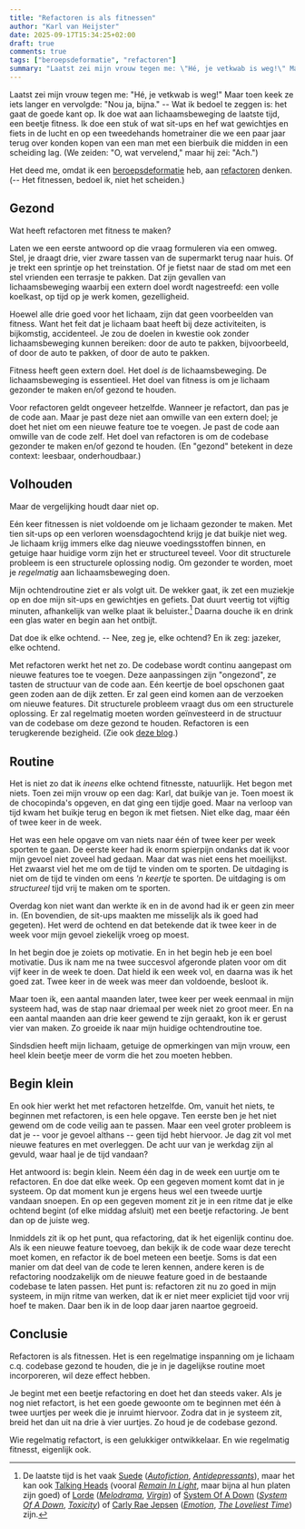 ```yaml
---
title: "Refactoren is als fitnessen"
author: "Karl van Heijster"
date: 2025-09-17T15:34:25+02:00
draft: true
comments: true
tags: ["beroepsdeformatie", "refactoren"]
summary: "Laatst zei mijn vrouw tegen me: \"Hé, je vetkwab is weg!\" Maar toen keek ze iets langer en vervolgde: \"Nou ja, bijna.\" -- Wat ik bedoel te zeggen is: het gaat de goede kant op. Ik doe wat aan lichaamsbeweging de laatste tijd, een beetje fitness. Het deed me, omdat ik een beroepsdeformatie heb, aan refactoren denken."
---
```


Laatst zei mijn vrouw tegen me: "Hé, je vetkwab is weg!" Maar toen keek ze iets langer en vervolgde: "Nou ja, bijna." -- Wat ik bedoel te zeggen is: het gaat de goede kant op. Ik doe wat aan lichaamsbeweging de laatste tijd, een beetje fitness. Ik doe een stuk of wat sit-ups en hef wat gewichtjes en fiets in de lucht en op een tweedehands hometrainer die we een paar jaar terug over konden kopen van een man met een bierbuik die midden in een scheiding lag. (We zeiden: "O, wat vervelend," maar hij zei: "Ach.") 


Het deed me, omdat ik een [beroepsdeformatie](/tags/beroepsdeformatie/ "Blogs met de tag 'beroepsdeformatie'") heb, aan [refactoren](/tags/refactoren/ "Blogs met de tag 'refactoren'") denken. (-- Het fitnessen, bedoel ik, niet het scheiden.)


## Gezond


Wat heeft refactoren met fitness te maken?


Laten we een eerste antwoord op die vraag formuleren via een omweg. Stel, je draagt drie, vier zware tassen van de supermarkt terug naar huis. Of je trekt een sprintje op het treinstation. Of je fietst naar de stad om met een stel vrienden een terrasje te pakken. Dat zijn gevallen van lichaamsbeweging waarbij een extern doel wordt nagestreefd: een volle koelkast, op tijd op je werk komen, gezelligheid.


Hoewel alle drie goed voor het lichaam, zijn dat geen voorbeelden van fitness. Want het feit dat je lichaam baat heeft bij deze activiteiten, is bijkomstig, accidenteel. Je zou de doelen in kwestie ook zonder lichaamsbeweging kunnen bereiken: door de auto te pakken, bijvoorbeeld, of door de auto te pakken, of door de auto te pakken.


Fitness heeft geen extern doel. Het doel *is* de lichaamsbeweging. De lichaamsbeweging is essentieel. Het doel van fitness is om je lichaam gezonder te maken en/of gezond te houden.


Voor refactoren geldt ongeveer hetzelfde. Wanneer je refactort, dan pas je de code aan. Maar je past deze niet aan omwille van een extern doel; je doet het niet om een nieuwe feature toe te voegen. Je past de code aan omwille van de code zelf. Het doel van refactoren is om de codebase gezonder te maken en/of gezond te houden. (En "gezond" betekent in deze context: leesbaar, onderhoudbaar.)


## Volhouden


Maar de vergelijking houdt daar niet op.


Eén keer fitnessen is niet voldoende om je lichaam gezonder te maken. Met tien sit-ups op een verloren woensdagochtend krijg je dat buikje niet weg. Je lichaam krijg immers elke dag nieuwe voedingsstoffen binnen, en getuige haar huidige vorm zijn het er structureel teveel. Voor dit structurele probleem is een structurele oplossing nodig. Om gezonder te worden, moet je *regelmatig* aan lichaamsbeweging doen.


Mijn ochtendroutine ziet er als volgt uit. De wekker gaat, ik zet een muziekje op en doe mijn sit-ups en gewichtjes en gefiets. Dat duurt veertig tot vijftig minuten, afhankelijk van welke plaat ik beluister.[^1] Daarna douche ik en drink een glas water en begin aan het ontbijt.


Dat doe ik elke ochtend. -- Nee, zeg je, elke ochtend? En ik zeg: jazeker, elke ochtend.


Met refactoren werkt het net zo. De codebase wordt continu aangepast om nieuwe features toe te voegen. Deze aanpassingen zijn "ongezond", ze tasten de structuur van de code aan. Eén keertje de boel opschonen gaat geen zoden aan de dijk zetten. Er zal geen eind komen aan de verzoeken om nieuwe features. Dit structurele probleem vraagt dus om een structurele oplossing. Er zal regelmatig moeten worden geïnvesteerd in de structuur van de codebase om deze gezond te houden. Refactoren is een terugkerende bezigheid. (Zie ook [deze blog](/blog/25/06/wat-is-refactoring-volgens-hannah-arendt/ "'Wat is refactoring (volgens Hannah Arendt)?'").)


## Routine


Het is niet zo dat ik *ineens* elke ochtend fitnesste, natuurlijk. Het begon met niets. Toen zei mijn vrouw op een dag: Karl, dat buikje van je. Toen moest ik de chocopinda's opgeven, en dat ging een tijdje goed. Maar na verloop van tijd kwam het buikje terug en begon ik met fietsen. Niet elke dag, maar één of twee keer in de week.


Het was een hele opgave om van niets naar één of twee keer per week sporten te gaan. De eerste keer had ik enorm spierpijn ondanks dat ik voor mijn gevoel niet zoveel had gedaan. Maar dat was niet eens het moeilijkst. Het zwaarst viel het me om de tijd te vinden om te sporten. De uitdaging is niet om de tijd te vinden om eens *'n keertje* te sporten. De uitdaging is om *structureel* tijd vrij te maken om te sporten.


Overdag kon niet want dan werkte ik en in de avond had ik er geen zin meer in. (En bovendien, de sit-ups maakten me misselijk als ik goed had gegeten). Het werd de ochtend en dat betekende dat ik twee keer in de week voor mijn gevoel ziekelijk vroeg op moest.


In het begin doe je zoiets op motivatie. En in het begin heb je een boel motivatie. Dus ik nam me na twee succesvol afgeronde platen voor om dit vijf keer in de week te doen. Dat hield ik een week vol, en daarna was ik het goed zat. Twee keer in de week was meer dan voldoende, besloot ik.


Maar toen ik, een aantal maanden later, twee keer per week eenmaal in mijn systeem had, was de stap naar driemaal per week niet zo groot meer. En na een aantal maanden aan drie keer gewend te zijn geraakt, kon ik er gerust vier van maken. Zo groeide ik naar mijn huidige ochtendroutine toe.


Sindsdien heeft mijn lichaam, getuige de opmerkingen van mijn vrouw, een heel klein beetje meer de vorm die het zou moeten hebben.


## Begin klein


En ook hier werkt het met refactoren hetzelfde. Om, vanuit het niets, te beginnen met refactoren, is een hele opgave. Ten eerste ben je het niet gewend om de code veilig aan te passen. Maar een veel groter probleem is dat je -- voor je gevoel althans -- geen tijd hebt hiervoor. Je dag zit vol met nieuwe features en met overleggen. De acht uur van je werkdag zijn al gevuld, waar haal je de tijd vandaan?


Het antwoord is: begin klein. Neem één dag in de week een uurtje om te refactoren. En doe dat elke week. Op een gegeven moment komt dat in je systeem. Op dat moment kun je ergens heus wel een tweede uurtje vandaan snoepen. En op een gegeven moment zit je in een ritme dat je elke ochtend begint (of elke middag afsluit) met een beetje refactoring. Je bent dan op de juiste weg.


Inmiddels zit ik op het punt, qua refactoring, dat ik het eigenlijk continu doe. Als ik een nieuwe feature toevoeg, dan bekijk ik de code waar deze terecht moet komen, en refactor ik de boel meteen een beetje. Soms is dat een manier om dat deel van de code te leren kennen, andere keren is de refactoring noodzakelijk om de nieuwe feature goed in de bestaande codebase te laten passen. Het punt is: refactoren zit nu zo goed in mijn systeem, in mijn ritme van werken, dat ik er niet meer expliciet tijd voor vrij hoef te maken. Daar ben ik in de loop daar jaren naartoe gegroeid.


## Conclusie


Refactoren is als fitnessen. Het is een regelmatige inspanning om je lichaam c.q. codebase gezond te houden, die je in je dagelijkse routine moet incorporeren, wil deze effect hebben. 


Je begint met een beetje refactoring en doet het dan steeds vaker. Als je nog niet refactort, is het een goede gewoonte om te beginnen met één à twee uurtjes per week die je inruimt hiervoor. Zodra dat in je systeem zit, breid het dan uit na drie à vier uurtjes. Zo houd je de codebase gezond.


Wie regelmatig refactort, is een gelukkiger ontwikkelaar. En wie regelmatig fitnesst, eigenlijk ook.


[^1]: De laatste tijd is het vaak [Suede](https://open.spotify.com/artist/6PHIK3kjWggLtVygsOtpqS?si=fV4XGcPKSUKXQQIS2fkAYQ "Suede @ Spotify") ([*Autofiction*](https://open.spotify.com/album/12DwIit0HMm9T32c99tsRP?si=7_PrIlDNR5-DWEs1PRx4gg "Suede - Autofiction: Expanded @ Spotify"), [*Antidepressants*](https://open.spotify.com/album/6N0IlrIaCkdqM4V6u3BYxk?si=4lIQGX5AQmSkveWQ9zOf0g "Suede - Antidepressants @ Spotify")), maar het kan ook [Talking Heads](https://open.spotify.com/artist/2x9SpqnPi8rlE9pjHBwmSC?si=hOE2eEG2TKCHWLWCvDGjHg "Talking Heads @ Spotify") (vooral [*Remain In Light*](https://open.spotify.com/album/3AQgdwMNCiN7awXch5fAaG?si=8GU9VKwnTqaQztUXPfxN7w "Talking Heads - Remain In Light (Deluxe Version) @ Spotify"), maar bijna al hun platen zijn goed) of [Lorde](https://open.spotify.com/artist/163tK9Wjr9P9DmM0AVK7lm?si=NFtz7tvnRracFOXuCdX06A "Lorde @ Spotify") ([*Melodrama*](https://open.spotify.com/album/2B87zXm9bOWvAJdkJBTpzF?si=zl916gwLR6e_IIWEo1V_yg "Lorde - Melodrama @ Spotify"), [*Virgin*](https://open.spotify.com/album/28bHj2enHkHVFLwuWmkwlQ?si=mMQnSDuxSBCUd4JDt1PrKg "Lorde - Virgin @ Spotify")) of [System Of A Down](https://open.spotify.com/artist/5eAWCfyUhZtHHtBdNk56l1?si=IYilpkkoSWKXSoAFaC4BHw "System Of A Down @ Spotify") ([*System Of A Down*](https://open.spotify.com/album/1GIv3kOvMfS5xGh6hNs0kb?si=px-_XWzuQdqksTP2Bma2Jg "System Of A Down - System Of A Down (Deluxe) @ Spotify"), [*Toxicity*](https://open.spotify.com/album/6jWde94ln40epKIQCd8XUh?si=M-XCKVLwRpyGqmi6WNwa7Q "System Of A Down - Toxicity @ Spotify")) of [Carly Rae Jepsen](https://open.spotify.com/artist/6sFIWsNpZYqfjUpaCgueju?si=SBLufk05S4Cv_pl4s-eUIg "Carly Rae Jepsen @ Spotify") ([*Emotion*](https://open.spotify.com/album/2oj3FG6fos7zAQJxLQGzou?si=js9dcoCoQTOfMKXr-KKsaw "Carly Rae Jepsen - Emotion (Deluxe Expanded Edition) @ Spotify"), [*The Loveliest Time*](https://open.spotify.com/album/4bRYGKmKOkXvKL1QBf0cGk?si=dvr2wj_JSGOzjL7ms3tSxw "Carly Rae Jepsen - The Loveliest Time @ Spotify")) zijn.